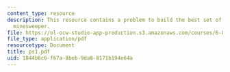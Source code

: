 ```yaml
---
content_type: resource
description: This resource contains a problem to build the best set of rules to play
  minesweeper.
file: https://ol-ocw-studio-app-production.s3.amazonaws.com/courses/6-871-knowledge-based-applications-systems-spring-2005/1844b6c6f67a8beb9da88171b194e64a_ps1.pdf
file_type: application/pdf
resourcetype: Document
title: ps1.pdf
uid: 1844b6c6-f67a-8beb-9da8-8171b194e64a
---
```

